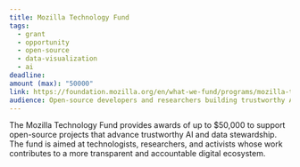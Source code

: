 ```yaml
---
title: Mozilla Technology Fund
tags:
  - grant
  - opportunity
  - open-source
  - data-visualization
  - ai
deadline:
amount (max): "50000"
link: https://foundation.mozilla.org/en/what-we-fund/programs/mozilla-technology-fund-mtf/
audience: Open-source developers and researchers building trustworthy AI and data stewardship tools.
---
```

The Mozilla Technology Fund provides awards of up to $50,000 to support open-source projects that advance trustworthy AI and data stewardship. The fund is aimed at technologists, researchers, and activists whose work contributes to a more transparent and accountable digital ecosystem.